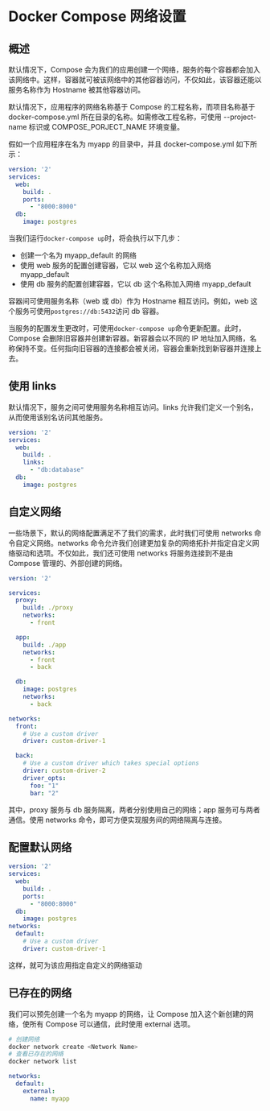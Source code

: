 # Docker Compose 网络设置

## 概述
默认情况下，Compose 会为我们的应用创建一个网络，服务的每个容器都会加入该网络中。这样，容器就可被该网络中的其他容器访问，不仅如此，该容器还能以服务名称作为 Hostname 被其他容器访问。

默认情况下，应用程序的网络名称基于 Compose 的工程名称，而项目名称基于 docker-compose.yml 所在目录的名称。如需修改工程名称，可使用 --project-name 标识或 COMPOSE_PORJECT_NAME 环境变量。

假如一个应用程序在名为 myapp 的目录中，并且 docker-compose.yml 如下所示：
```yaml
version: '2'
services:
  web:
    build: .
    ports:
      - "8000:8000"
  db:
    image: postgres
```
当我们运行```docker-compose up```时，将会执行以下几步：
+ 创建一个名为 myapp_default 的网络
+ 使用 web 服务的配置创建容器，它以 web 这个名称加入网络 myapp_default
+ 使用 db 服务的配置创建容器，它以 db 这个名称加入网络 myapp_default

容器间可使用服务名称（web 或 db）作为 Hostname 相互访问。例如，web 这个服务可使用```postgres://db:5432```访问 db 容器。

当服务的配置发生更改时，可使用```docker-compose up```命令更新配置。此时，Compose 会删除旧容器并创建新容器。新容器会以不同的 IP 地址加入网络，名称保持不变。任何指向旧容器的连接都会被关闭，容器会重新找到新容器并连接上去。

## 使用 links

默认情况下，服务之间可使用服务名称相互访问。links 允许我们定义一个别名，从而使用该别名访问其他服务。
```yaml
version: '2'
services:
  web:
    build: .
    links:
      - "db:database"
  db:
    image: postgres
```

## 自定义网络
一些场景下，默认的网络配置满足不了我们的需求，此时我们可使用 networks 命令自定义网络。networks 命令允许我们创建更加复杂的网络拓扑并指定自定义网络驱动和选项。不仅如此，我们还可使用 networks 将服务连接到不是由 Compose 管理的、外部创建的网络。
```yaml
version: '2'

services:
  proxy:
    build: ./proxy
    networks:
      - front

  app:
    build: ./app
    networks:
      - front
      - back

  db:
    image: postgres
    networks:
      - back

networks:
  front:
    # Use a custom driver
    driver: custom-driver-1

  back:
    # Use a custom driver which takes special options
    driver: custom-driver-2
    driver_opts:
      foo: "1"
      bar: "2"
```
其中，proxy 服务与 db 服务隔离，两者分别使用自己的网络；app 服务可与两者通信。使用 networks 命令，即可方便实现服务间的网络隔离与连接。

## 配置默认网络
```yaml
version: '2'
services:
  web:
    build: .
    ports:
      - "8000:8000"
  db:
    image: postgres
networks:
  default:
    # Use a custom driver
    driver: custom-driver-1
```
这样，就可为该应用指定自定义的网络驱动

## 已存在的网络
我们可以预先创建一个名为 myapp 的网络，让 Compose 加入这个新创建的网络，使所有 Compose 可以通信，此时使用 external 选项。
```sh
# 创建网络
docker network create <Network Name>
# 查看已存在的网络
docker network list
```

```yaml
networks:
  default:
    external:
      name: myapp
```